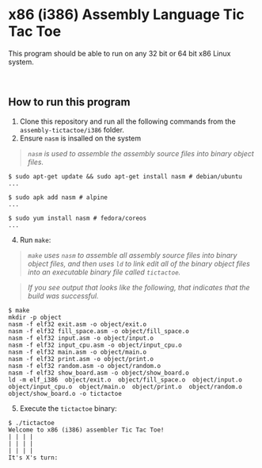 # x86 (i386) Assembly Language Tic Tac Toe

This program should be able to run on any 32 bit or 64 bit x86 Linux system.

&nbsp;

## How to run this program
1. Clone this repository and run all the following commands from the `assembly-tictactoe/i386` folder.
2. Ensure `nasm` is insalled on the system
> _`nasm` is used to assemble the assembly source files into binary object files._
```console
$ sudo apt-get update && sudo apt-get install nasm # debian/ubuntu
...
```
```console
$ sudo apk add nasm # alpine
...
```
```console
$ sudo yum install nasm # fedora/coreos
...
```
4. Run `make`:
> _`make` uses `nasm` to assemble all assembly source files into binary object files, and then uses `ld` to link edit all of the binary object files into an executable binary file called `tictactoe`._

> _If you see output that looks like the following, that indicates that the build was successful._
```console
$ make
mkdir -p object
nasm -f elf32 exit.asm -o object/exit.o
nasm -f elf32 fill_space.asm -o object/fill_space.o
nasm -f elf32 input.asm -o object/input.o
nasm -f elf32 input_cpu.asm -o object/input_cpu.o
nasm -f elf32 main.asm -o object/main.o
nasm -f elf32 print.asm -o object/print.o
nasm -f elf32 random.asm -o object/random.o
nasm -f elf32 show_board.asm -o object/show_board.o
ld -m elf_i386  object/exit.o  object/fill_space.o  object/input.o  object/input_cpu.o  object/main.o  object/print.o  object/random.o  object/show_board.o -o tictactoe
```
5. Execute the `tictactoe` binary:
```console
$ ./tictactoe
Welcome to x86 (i386) assembler Tic Tac Toe!
| | | |
| | | |
| | | |
It's X's turn:
```
